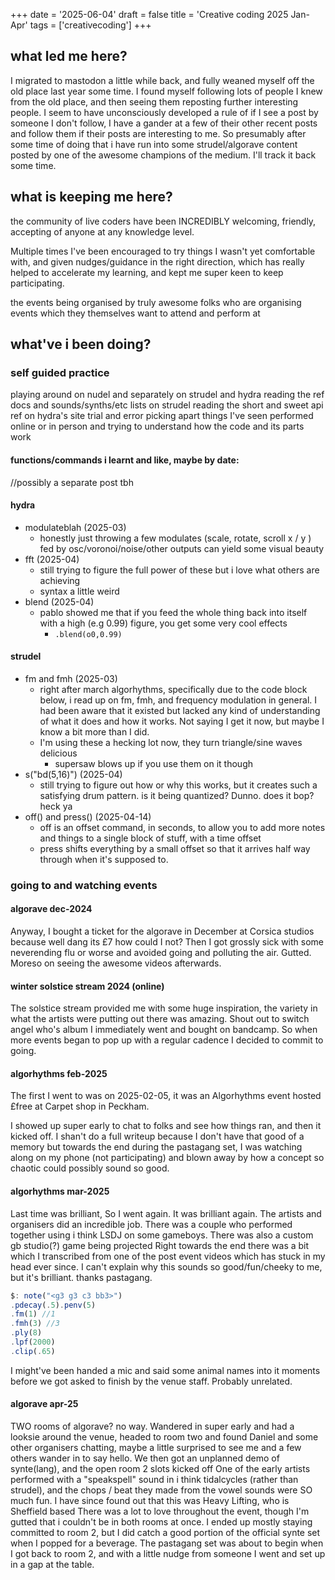 +++
date = '2025-06-04'
draft = false
title = 'Creative coding 2025 Jan-Apr'
tags = ['creativecoding']
+++


## what led me here?
I migrated to mastodon a little while back, and fully weaned myself off the old place last year some time.
I found myself following lots of people I knew from the old place, and then seeing them reposting further interesting people.
I seem to have unconsciously developed a rule of if I see a post by someone I don't follow, I have a gander at a few of their other recent posts and follow them if their posts are interesting to me.
So presumably after some time of doing that i have run into some strudel/algorave content posted by one of the awesome champions of the medium. I'll track it back some time.

## what is keeping me here?
the community of live coders have been INCREDIBLY welcoming, friendly, accepting of anyone at any knowledge level.

Multiple times I've been encouraged to try things I wasn't yet comfortable with, and given nudges/guidance in the right direction, which has really helped to accelerate my learning, and kept me super keen to keep participating.

the events being organised by truly awesome folks who are organising events which they themselves want to attend and perform at
## what've i been doing?
### self guided practice
playing around on nudel and separately on strudel and hydra
reading the ref docs and sounds/synths/etc lists on strudel
reading the short and sweet api ref on hydra's site
trial and error
picking apart things I've seen performed online or in person and trying to understand how the code and its parts work

#### functions/commands i learnt and like, maybe by date:
//possibly a separate post tbh
#### hydra
- modulateblah (2025-03)
	- honestly just throwing a few modulates (scale, rotate, scroll x / y ) fed by osc/voronoi/noise/other outputs can yield  some visual beauty
- fft (2025-04)
	- still trying to figure the full power of these but i love what others are achieving
	- syntax a little weird
- blend (2025-04)
	- pablo showed me that if you feed the whole thing back into itself with a high (e.g 0.99) figure, you get some very cool effects
		- `.blend(o0,0.99)`
#### strudel
- fm and fmh (2025-03)
	- right after march algorhythms, specifically due to the code block below, i read up on fm, fmh, and frequency modulation in general. I had been aware that it existed but lacked any kind of understanding of what it does and how it works. Not saying I get it now, but maybe I know a bit more than I did.
	- I'm using these a hecking lot now, they turn triangle/sine waves delicious
		- supersaw blows up if you use them on it though
- s("bd(5,16)") (2025-04)
	- still trying to figure out how or why this works, but it creates such a satisfying drum pattern. is it being quantized? Dunno. does it bop? heck ya
- off() and press() (2025-04-14)
	- off is an offset command, in seconds, to allow you to add more notes and things to a single block of stuff, with a time offset
	- press shifts everything by a small offset so that it arrives half way through when it's supposed to.
### going to and watching events
#### algorave dec-2024
Anyway, I bought a ticket for the algorave in December at Corsica studios because well dang its £7 how could I not?
Then I got grossly sick with some neverending flu or worse and avoided going and polluting the air. Gutted. Moreso on seeing the awesome videos afterwards.

#### winter solstice stream 2024 (online)
The solstice stream provided me with some huge inspiration, the variety in what the artists were putting out there was amazing. Shout out to switch angel who's album I immediately went and bought on bandcamp.
So when more events began to pop up with a regular cadence I decided to commit to going.
#### algorhythms feb-2025
The first I went to was on 2025-02-05, it was an Algorhythms event hosted £free at Carpet shop in Peckham.

I showed up super early to chat to folks and see how things ran, and then it kicked off. I shan't do a full writeup because I don't have that good of a memory but towards the end during the pastagang set, I was watching along on my phone (not participating) and blown away by how a concept so chaotic could possibly sound so good.
#### algorhythms mar-2025
Last time was brilliant, So I went again.
It was brilliant again. The artists and organisers did an incredible job.
There was a couple who performed together using i think LSDJ on some gameboys. There was also a custom gb studio(?) game being projected
Right towards the end there was a bit which I transcribed from one of the post event videos  which has stuck in my head ever since. I can't explain why this sounds so good/fun/cheeky to me, but it's brilliant. thanks pastagang.

```js
$: note("<g3 g3 c3 bb3>")
.pdecay(.5).penv(5)
.fm(1) //1
.fmh(3) //3
.ply(8)
.lpf(2000)
.clip(.65)
```

I might've been handed a mic and said some animal names into it moments before we got asked to finish by the venue staff. Probably unrelated.

#### algorave apr-25
TWO rooms of algorave? no way.
Wandered in super early and had a looksie around the venue, headed to room two and found Daniel and some other organisers chatting, maybe a little surprised to see me and a few others wander in to say hello.
We then got an unplanned demo of synte(lang), and the open room 2 slots kicked off
One of the early artists performed with a "speakspell" sound in i think tidalcycles (rather than strudel), and the chops / beat they made from the vowel sounds were SO much fun.  I have since found out that this was Heavy Lifting, who is Sheffield based
There was a lot to love throughout the event, though I'm gutted that i couldn't be in both rooms at once.
I ended up mostly staying committed to room 2, but I did catch a good portion of the official synte set when I popped for a beverage.
The pastagang set was about to begin when I got back to room 2, and with a little nudge from someone I went and set up in a gap at the table.
